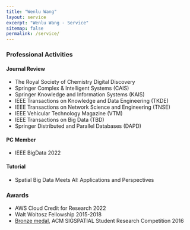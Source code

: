 ```yaml
---
title: "Wenlu Wang"
layout: service
excerpt: "Wenlu Wang - Service"
sitemap: false
permalink: /service/
---
```

### Professional Activities

#### Journal Review  

- The Royal Society of Chemistry Digital Discovery
- Springer Complex & Intelligent Systems (CAIS)
- Springer Knowledge and Information Systems (KAIS)
- IEEE Transactions on Knowledge and Data Engineering (TKDE) 
- IEEE Transactions on Network Science and Engineering (TNSE)
- IEEE Vehicular Technology Magazine (VTM)                         
- IEEE Transactions on Big Data (TBD)
- Springer Distributed and Parallel Databases (DAPD)


#### PC Member

- IEEE BigData 2022

#### Tutorial

- Spatial Big Data Meets AI: Applications and Perspectives


### Awards

- AWS Cloud Credit for Research  2022
- Walt Woltosz Fellowship    2015-2018
- <a href="https://src.acm.org/winners/2017">Bronze medal</a>, ACM SIGSPATIAL Student Research Competition    2016